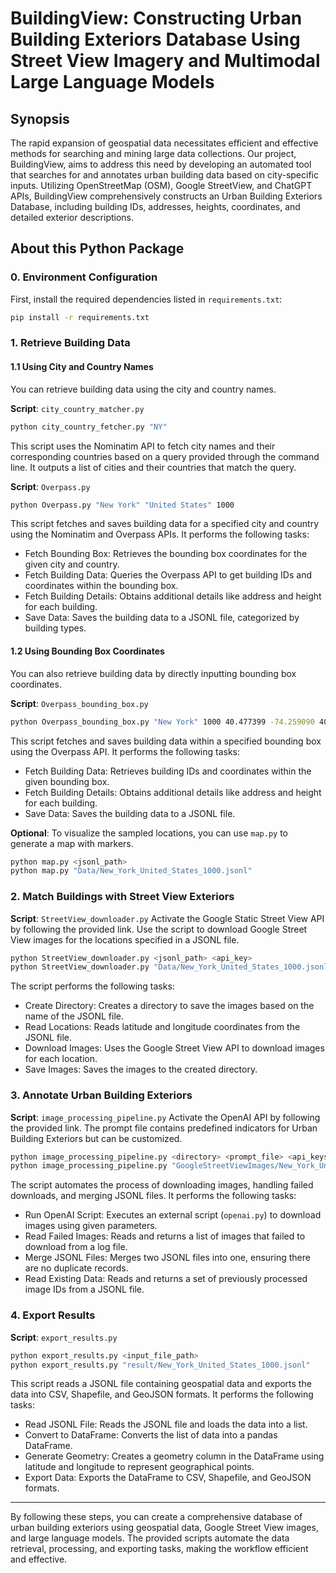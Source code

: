 
# BuildingView: Constructing Urban Building Exteriors Database Using Street View Imagery and Multimodal Large Language Models

## Synopsis
The rapid expansion of geospatial data necessitates efficient and effective methods for searching and mining large data collections. Our project, BuildingView, aims to address this need by developing an automated tool that searches for and annotates urban building data based on city-specific inputs. Utilizing OpenStreetMap (OSM), Google StreetView, and ChatGPT APIs, BuildingView comprehensively constructs an Urban Building Exteriors Database, including building IDs, addresses, heights, coordinates, and detailed exterior descriptions.

## About this Python Package

### 0. Environment Configuration
First, install the required dependencies listed in `requirements.txt`:
```sh
pip install -r requirements.txt
```

### 1. Retrieve Building Data

#### 1.1 Using City and Country Names
You can retrieve building data using the city and country names.

**Script**: `city_country_matcher.py`
```sh
python city_country_fetcher.py "NY"
```
This script uses the Nominatim API to fetch city names and their corresponding countries based on a query provided through the command line. It outputs a list of cities and their countries that match the query.

**Script**: `Overpass.py`
```sh
python Overpass.py "New York" "United States" 1000
```
This script fetches and saves building data for a specified city and country using the Nominatim and Overpass APIs. It performs the following tasks:
- Fetch Bounding Box: Retrieves the bounding box coordinates for the given city and country.
- Fetch Building Data: Queries the Overpass API to get building IDs and coordinates within the bounding box.
- Fetch Building Details: Obtains additional details like address and height for each building.
- Save Data: Saves the building data to a JSONL file, categorized by building types.

#### 1.2 Using Bounding Box Coordinates
You can also retrieve building data by directly inputting bounding box coordinates.

**Script**: `Overpass_bounding_box.py`
```sh
python Overpass_bounding_box.py "New York" 1000 40.477399 -74.259090 40.917577 -73.700272
```
This script fetches and saves building data within a specified bounding box using the Overpass API. It performs the following tasks:
- Fetch Building Data: Retrieves building IDs and coordinates within the given bounding box.
- Fetch Building Details: Obtains additional details like address and height for each building.
- Save Data: Saves the building data to a JSONL file.

**Optional**: To visualize the sampled locations, you can use `map.py` to generate a map with markers.
```sh
python map.py <jsonl_path>
python map.py "Data/New_York_United_States_1000.jsonl"
```

### 2. Match Buildings with Street View Exteriors

**Script**: `StreetView_downloader.py`
Activate the Google Static Street View API by following the provided link. Use the script to download Google Street View images for the locations specified in a JSONL file.
```sh
python StreetView_downloader.py <jsonl_path> <api_key>
python StreetView_downloader.py "Data/New_York_United_States_1000.jsonl" "YOUR_API_KEY"
```
The script performs the following tasks:
- Create Directory: Creates a directory to save the images based on the name of the JSONL file.
- Read Locations: Reads latitude and longitude coordinates from the JSONL file.
- Download Images: Uses the Google Street View API to download images for each location.
- Save Images: Saves the images to the created directory.

### 3. Annotate Urban Building Exteriors

**Script**: `image_processing_pipeline.py`
Activate the OpenAI API by following the provided link. The prompt file contains predefined indicators for Urban Building Exteriors but can be customized.
```sh
python image_processing_pipeline.py <directory> <prompt_file> <api_keys_file>
python image_processing_pipeline.py "GoogleStreetViewImages/New_York_United_States_1000" "prompt.txt" "openai_api_keys.txt"
```
The script automates the process of downloading images, handling failed downloads, and merging JSONL files. It performs the following tasks:
- Run OpenAI Script: Executes an external script (`openai.py`) to download images using given parameters.
- Read Failed Images: Reads and returns a list of images that failed to download from a log file.
- Merge JSONL Files: Merges two JSONL files into one, ensuring there are no duplicate records.
- Read Existing Data: Reads and returns a set of previously processed image IDs from a JSONL file.

### 4. Export Results

**Script**: `export_results.py`
```sh
python export_results.py <input_file_path>
python export_results.py "result/New_York_United_States_1000.jsonl"
```
This script reads a JSONL file containing geospatial data and exports the data into CSV, Shapefile, and GeoJSON formats. It performs the following tasks:
- Read JSONL File: Reads the JSONL file and loads the data into a list.
- Convert to DataFrame: Converts the list of data into a pandas DataFrame.
- Generate Geometry: Creates a geometry column in the DataFrame using latitude and longitude to represent geographical points.
- Export Data: Exports the DataFrame to CSV, Shapefile, and GeoJSON formats.

---

By following these steps, you can create a comprehensive database of urban building exteriors using geospatial data, Google Street View images, and large language models. The provided scripts automate the data retrieval, processing, and exporting tasks, making the workflow efficient and effective.
